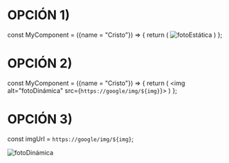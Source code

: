 # OPCIÓN 1)

const MyComponent = ({name = "Cristo"}) => {
  return (
    <img alt="fotoEstática" src="./img/Cristo.png">
  )
};

# OPCIÓN 2)

const MyComponent = ({name = "Cristo"}) => {
  return (
    <img alt="fotoDinámica" src={`https://google/img/${img}`}>
  )
};

# OPCIÓN 3)

const imgUrl = `https://google/img/${img}`;

<img alt="fotoDinámica" src={imgUrl}>
